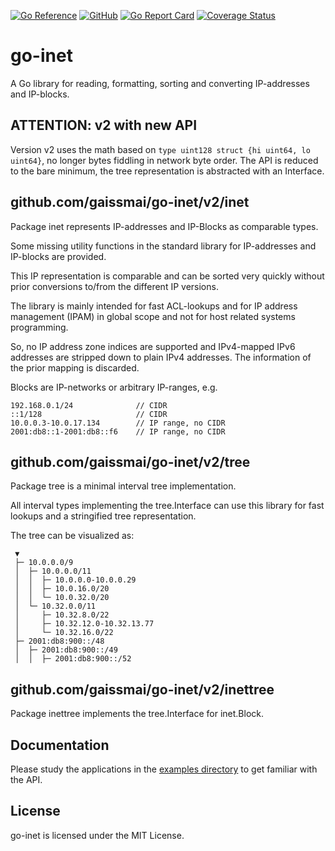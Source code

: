 [![Go Reference](https://pkg.go.dev/badge/github.com/gaissmai/go-inet.svg)](https://pkg.go.dev/github.com/gaissmai/go-inet/v2)
[![GitHub](https://img.shields.io/github/license/gaissmai/go-inet)](https://github.com/gaissmai/go-inet/blob/master/LICENSE)
[![Go Report Card](https://goreportcard.com/badge/github.com/gaissmai/go-inet)](https://goreportcard.com/report/github.com/gaissmai/go-inet/v2)
[![Coverage Status](https://coveralls.io/repos/github/gaissmai/go-inet/badge.svg)](https://coveralls.io/github/gaissmai/go-inet/)

# go-inet

A Go library for reading, formatting, sorting and converting IP-addresses and IP-blocks.

## ATTENTION: v2 with new API

Version v2 uses the math based on `type uint128 struct {hi uint64, lo uint64}`, no longer bytes fiddling in network byte order.
The API is reduced to the bare minimum, the tree representation is abstracted with an Interface.

## github.com/gaissmai/go-inet/v2/inet

Package inet represents IP-addresses and IP-Blocks as comparable types.

Some missing utility functions in the standard library for IP-addresses and IP-blocks are provided.

This IP representation is comparable and can be sorted very quickly without prior conversions to/from the different IP versions.

The library is mainly intended for fast ACL-lookups and for IP address management (IPAM) in global scope
and not for host related systems programming.

So, no IP address zone indices are supported and IPv4-mapped IPv6 addresses are stripped down to plain IPv4 addresses.
The information of the prior mapping is discarded.

Blocks are IP-networks or arbitrary IP-ranges, e.g.

    192.168.0.1/24              // CIDR
    ::1/128                     // CIDR
    10.0.0.3-10.0.17.134        // IP range, no CIDR
    2001:db8::1-2001:db8::f6    // IP range, no CIDR

## github.com/gaissmai/go-inet/v2/tree

Package tree is a minimal interval tree implementation.

All interval types implementing the tree.Interface can use this library for fast lookups
and a stringified tree representation.

The tree can be visualized as:

```
 ▼
 ├─ 10.0.0.0/9
 │  ├─ 10.0.0.0/11
 │  │  ├─ 10.0.0.0-10.0.0.29
 │  │  ├─ 10.0.16.0/20
 │  │  └─ 10.0.32.0/20
 │  └─ 10.32.0.0/11
 │     ├─ 10.32.8.0/22
 │     ├─ 10.32.12.0-10.32.13.77
 │     └─ 10.32.16.0/22
 ├─ 2001:db8:900::/48
 │  ├─ 2001:db8:900::/49
 │  │  ├─ 2001:db8:900::/52
```

## github.com/gaissmai/go-inet/v2/inettree

Package inettree implements the tree.Interface for inet.Block.

## Documentation

Please study the applications in the [examples directory](https://github.com/gaissmai/go-inet/tree/master/examples)
to get familiar with the API.

## License

go-inet is licensed under the MIT License.

